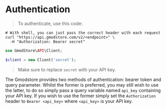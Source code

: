 # Authentication

> To authenticate, use this code:

```shell
# With shell, you can just pass the correct header with each request
curl "https://api.gmodstore.com/v2/<endpoint>" \
  -H "Authorization: Bearer secret"
```

```php
use GmodStore\API\Client;

$client = new Client('secret');
```

> Make sure to replace `secret` with your API key.

The Gmodstore provides two methods of authentication: bearer token and query parameter.
Whilst the former is preferred, you may still wish to use the latter, 
to do so simply pass a query variable named `api_key` containing your API key.
If you wish to use the former simply set the `Authorization` header to `Bearer <api_key>` where `<api_key>` is your API key.
